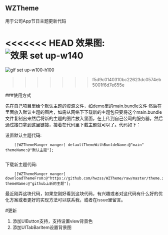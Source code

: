 ## WZTheme
用于公司App节日主题更新代码

<<<<<<< HEAD
效果图:
![效果 set up-w140](https://github.com/hwzss/WZTheme/blob/master/demo.gif)
=======
![gif set up-w100-h100](https://github.com/hwzss/WZTheme/blob/master/demo.gif)
>>>>>>> f5d9c0140310bc22623dc0574eb5001f6d7e655e

###使用方式

先在自己项目里给个默认主题的资源文件，如demo里的main.bundle文件
然后在里面放入默认主题的图片，如需从网络下下载新的主题包只要将这个main.bundle文件复制出来然后将新的主题的图片放入里面，在上传到自己公司的服务器，然后通过接口拿到这里链接，接着在代码里下载主题就可以了。代码如下：

设置默认主题代码:

```
    [[WZThemeManger manger] defaultThemeWithBunldeName:@"main" themeName:@"默认主题"];
    
```
下载新主题代码:

```
    [[WZThemeManger manger] downloadThemeFrom:@"https://github.com/hwzss/WZTheme/raw/master/theme.zip" themeName:@"github上新的主题"];
```

最近刚弄这块代码，如果您刚好看到这块代码，有兴趣或者对这代码有什么好的优化方案或者更好的实现方法可以联系我，或者在issue里留言。

#更新
1. 添加UIButton支持，支持设置view背景色
2. 添加UITabBarItem设置背景图

